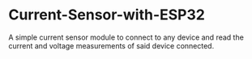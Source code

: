# Current-Sensor-with-ESP32
A simple current sensor module to connect to any device and read the current and voltage measurements of said device connected.
